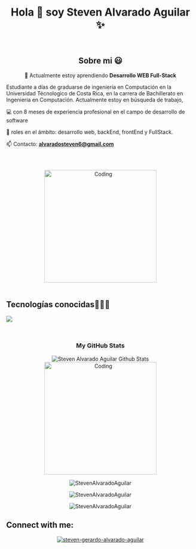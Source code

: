 <h1 align="center">Hola 👋  soy Steven Alvarado Aguilar ✨ </h1> 
<br>
<div align="center"">
<h2>Sobre mi 😃</h2>
<!--Intro start-->

🌱 Actualmente estoy aprendiendo **Desarrollo WEB Full-Stack**
</div>

<p align="left">
Estudiante a días de graduarse de ingeniería en Computación en la Universidad Técnologico de Costa Rica, en la carrera de Bachillerato en Ingeniería en Computación. Actualmente estoy en búsqueda de trabajo, 
    
💻 con 8 meses de experiencia profesional en el campo de desarrollo de software

📝 roles en el ámbito: desarrollo web, backEnd, frontEnd y FullStack.
</br>

📫 Contacto: **alvaradosteven6@gmail.com**

</br>
<!--Intro end-->
</p>

<div align="center"> 
<img alt="Coding" width="300" style="margin-top:10px" src="https://i.pinimg.com/originals/81/17/8b/81178b47a8598f0c81c4799f2cdd4057.gif">
</div>

<br>

<h2 >Tecnologías conocidas👨🏻‍💻</h2>
<!--tech stack icons-->
<p align="left">
<a href="https://skillicons.dev">
<img src="https://skillicons.dev/icons?i=androidstudio,c,cs,cpp,java,py,dotnet,azure,react,css,html,js,nodejs,mysql,sqlite,firebase,git,github,docker,materialui,bootstrap,graphql,postman,solidity,netlify,vscode,bash,linux&perline=12" />
</a>
</p>
<br>
<!--- stats (end) -->

</div>

<div align="center" style="margin-top: 10px">
<h3>My GitHub Stats</h3>
<img align="center" src="https://github-readme-stats.vercel.app/api?username=StevenAlvaradoAguilar&include_all_commits=true&count_private=true&show_icons=true&line_height=20&title_color=7A7ADB&icon_color=2234AE&text_color=D3D3D3&bg_color=0,000000,130F40" alt="Steven Alvarado Aguilar Github Stats"> 

<br>

<img alt="Coding" width="300" src="https://cdn.dribbble.com/users/1277312/screenshots/14733298/media/39b1045e593737587dd60e42c8422d1f.gif" >

<br>

<p><img src="https://github-readme-stats.vercel.app/api/top-langs?username=StevenAlvaradoAguilar&show_icons=true&theme=dark&locale=en&layout=compact" alt="StevenAlvaradoAguilar" /></p>

<p><img src="https://github-readme-streak-stats.herokuapp.com/?user=StevenAlvaradoAguilar&theme=dark" alt="StevenAlvaradoAguilar" /></p>

<p><img src="https://komarev.com/ghpvc/?username=StevenAlvaradoAguilar&label=Profile%20views&color=0e75b6&style=flat" alt="StevenAlvaradoAguilar" /></p>

</div>

## Connect with me:
<p align="center">
<a href="https://www.linkedin.com/in/stevenalvaradoaguilar/" target="blank"><img align="center" src="https://img.shields.io/badge/LinkedIn-0077B5?style=for-the-badge&logo=linkedin&logoColor=white" alt="steven-gerardo-alvarado-aguilar"/></a>

</p>
